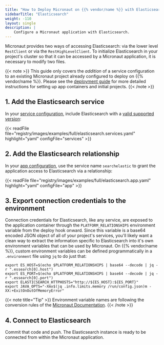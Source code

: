 ```yaml
---
title: "How to Deploy Micronaut on {{% vendor/name %}} with Elasticsearch"
sidebarTitle: "Elasticsearch"
weight: -110
layout: single
description: |
    Configure a Micronaut application with Elasticsearch.
---
```


Micronaut provides two ways of accessing Elasticsearch: via the lower level `RestClient` or via the `RestHighLevelClient`. To initialize Elasticsearch in your project's cluster so that it can be accessed by a Micronaut application, it is necessary to modify two files. 

{{< note >}}
This guide only covers the *addition* of a service configuration to an existing Micronaut project already configured to deploy on {{% vendor/name %}}. Please see the [deployment guide](/guides/micronaut/deploy/_index.md) for more detailed instructions for setting up app containers and initial projects. 
{{< /note >}}

## 1. Add the Elasticsearch service

In your [service configuration](../../add-services/_index.md), include Elasticsearch with a [valid supported version](../../add-services/elasticsearch.md):

{{< readFile file="registry/images/examples/full/elasticsearch.services.yaml" highlight="yaml" configFile="services" >}}

## 2. Add the Elasticsearch relationship

In your [app configuration](../../create-apps/app-reference.md), use the service name `searchelastic` to grant the application access to Elasticsearch via a relationship:

{{< readFile file="registry/images/examples/full/elasticsearch.app.yaml" highlight="yaml" configFile="app" >}}

## 3. Export connection credentials to the environment

Connection credentials for Elasticsearch, like any service, are exposed to the application container through the `PLATFORM_RELATIONSHIPS` environment variable from the deploy hook onward. Since this variable is a base64 encoded JSON object of all of your project's services, you'll likely want a clean way to extract the information specific to Elasticsearch into it's own environment variables that can be used by Micronaut. On {{% vendor/name %}}, custom environment variables can be defined programmatically in a `.environment` file using `jq` to do just that:

```text
export ES_HOST=$(echo $PLATFORM_RELATIONSHIPS | base64 --decode | jq -r ".essearch[0].host")
export ES_PORT=$(echo $PLATFORM_RELATIONSHIPS | base64 --decode | jq -r ".essearch[0].port")
export ELASTICSEARCH_HTTPHOSTS="http://${ES_HOST}:${ES_PORT}"
export JAVA_OPTS="-Xmx$(jq .info.limits.memory /run/config.json)m -XX:+ExitOnOutOfMemoryError"
```

{{< note title="Tip" >}}
Environment variable names are following the conversion rules of the [Micronaut Documentation](https://docs.micronaut.io/latest/guide/index.html).
{{< /note >}}

## 4. Connect to Elasticsearch

Commit that code and push. The Elasticsearch instance is ready to be connected from within the Micronaut application.
